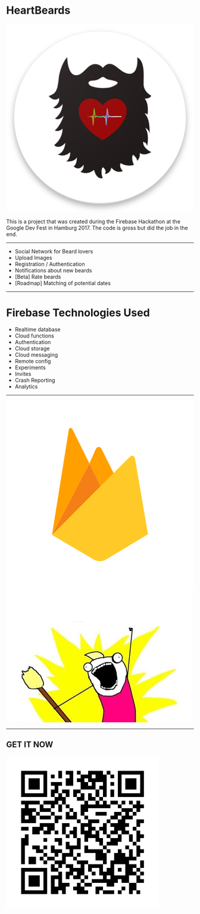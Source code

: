 # HeartBeards
![inline](logo_web_hi_res_512.png)

This is a project that was created during the Firebase Hackathon at the Google Dev Fest in Hamburg 2017. The code is gross but did the job in the end.

---

- Social Network for Beard lovers
- Upload Images
- Registration / Authentication
- Notifications about new beards
- [Beta] Rate beards
- [Roadmap] Matching of potential dates

---

# Firebase Technologies Used

- Realtime database
- Cloud functions
- Authentication
- Cloud storage
- Cloud messaging
- Remote config
- Experiments
- Invites
- Crash Reporting
- Analytics

---

![](firebase.png)
![](allthethings.png)

---
## GET IT NOW
![inline](qr_download.jpg)
